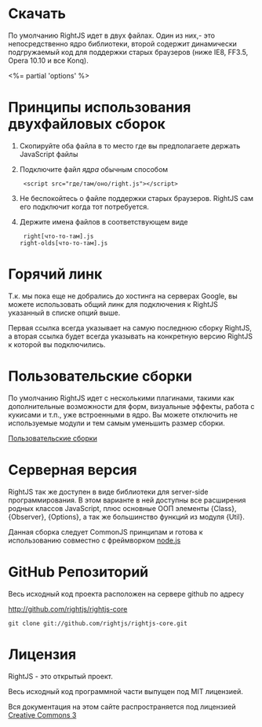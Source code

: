 # Скачать

По умолчанию RightJS идет в двух файлах. Один из них,- это непосредственно ядро библиотеки, второй
содержит динамически подгружаемый код для поддержки старых браузеров (ниже IE8, FF3.5, Opera 10.10 и все Konq).

<%= partial 'options' %>

# Принципы использования двухфайловых сборок

1. Скопируйте оба файла в то место где вы предполагаете держать JavaScript файлы

2. Подключите файл _ядра_ обычным способом

        <script src="где/там/оно/right.js"></script>

3. Не беспокойтесь о файле поддержки старых браузеров. RightJS сам его подключит когда тот потребуется.

4. Держите имена файлов в соответствующем виде

        right[что-то-там].js
       right-olds[что-то-там].js


# Горячий линк

Т.к. мы пока еще не добрались до хостинга на серверах Google, вы можете использовать
общий линк для подключения к RightJS указанный в списке опций выше.

Первая ссылка всегда указывает на самую последнюю сборку RightJS, а вторая ссылка
будет всегда указывать на конкретную версию RightJS к которой вы подключились.


# Пользовательские сборки

По умолчанию RightJS идет с несколькими плагинами, такими как дополнительные
возможности для форм, визуальные эффекты, работа с кукисами и т.п., уже встроенными в ядро.
Вы можете отключить не используемые модули и тем самым уменьшить размер сборки.

[Пользовательские сборки](<%= builds_path %>)

# Серверная версия

RightJS так же доступен в виде библиотеки для server-side программирования. В
этом варианте в ней доступны все расширения родных классов JavaScript, плюс
основные ООП элементы {Class}, {Observer}, {Options}, а так же большинство функций
из модуля {Util}.

Данная сборка следует CommonJS принципам и готова к использованию совместно с
фреймворком [node.js](http://nodejs.org)



# GitHub Репозиторий

Весь исходный код проекта расположен на сервере github по адресу

<http://github.com/rightjs/rightjs-core>

`git clone git://github.com/rightjs/rightjs-core.git`


# Лицензия

RightJS - это открытый проект.

Весь исходный код программной части выпущен под MIT лицензией.

Вся документация на этом сайте распространяется под лицензией
[Creative Commons 3](http://creativecommons.org/licenses/by-nc-sa/3.0/)
